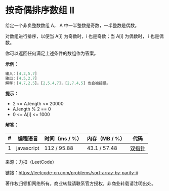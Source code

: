 # 按奇偶排序数组 II

给定一个非负整数数组 A， A 中一半整数是奇数，一半整数是偶数。

对数组进行排序，以便当 A[i] 为奇数时，i 也是奇数；当 A[i] 为偶数时， i 也是偶数。

你可以返回任何满足上述条件的数组作为答案。

**示例：**

``` javascript
输入：[4,2,5,7]
输出：[4,5,2,7]
解释：[4,7,2,5]，[2,5,4,7]，[2,7,4,5] 也会被接受。
```

**提示：**

- 2 <= A.length <= 20000
- A.length % 2 == 0
- 0 <= A[i] <= 1000

**解答：**

**#**|**编程语言**|**时间（ms / %）**|**内存（MB / %）**|**代码**
--|--|--|--|--
1|javascript|112 / 95.88|43.1 / 57.48|[双指针](./javascript/ac_v1.js)

来源：力扣（LeetCode）

链接：https://leetcode-cn.com/problems/sort-array-by-parity-ii

著作权归领扣网络所有。商业转载请联系官方授权，非商业转载请注明出处。
